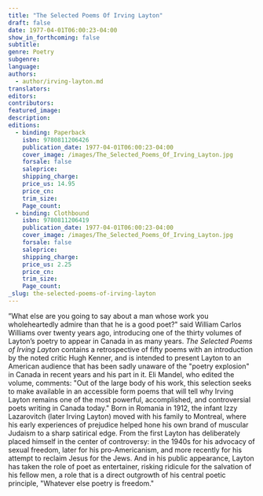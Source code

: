 ```yaml
---
title: "The Selected Poems Of Irving Layton"
draft: false
date: 1977-04-01T06:00:23-04:00
show_in_forthcoming: false
subtitle:
genre: Poetry
subgenre:
language:
authors:
  - author/irving-layton.md
translators:
editors:
contributors:
featured_image:
description:
editions:
  - binding: Paperback
    isbn: 9780811206426
    publication_date: 1977-04-01T06:00:23-04:00
    cover_image: /images/The_Selected_Poems_Of_Irving_Layton.jpg
    forsale: false
    saleprice:
    shipping_charge:
    price_us: 14.95
    price_cn:
    trim_size:
    Page_count:
  - binding: Clothbound
    isbn: 9780811206419
    publication_date: 1977-04-01T06:00:23-04:00
    cover_image: /images/The_Selected_Poems_Of_Irving_Layton.jpg
    forsale: false
    saleprice:
    shipping_charge:
    price_us: 2.25
    price_cn:
    trim_size:
    Page_count:
_slug: the-selected-poems-of-irving-layton
---
```


”What else are you going to say about a man whose work you wholeheartedly admire than that he is a good poet?" said William Carlos Williams over twenty years ago, introducing one of the thirty volumes of Layton’s poetry to appear in Canada in as many years. _The Selected Poems of Irving Layton_ contains a retrospective of fifty poems with an introduction by the noted critic Hugh Kenner, and is intended to present Layton to an American audience that has been sadly unaware of the "poetry explosion" in Canada in recent years and his part in it. Eli Mandel, who edited the volume, comments: "Out of the large body of his work, this selection seeks to make available in an accessible form poems that will tell why Irving Layton remains one of the most powerful, accomplished, and controversial poets writing in Canada today." Born in Romania in 1912, the infant Izzy Lazarovitch (later Irving Layton) moved with his family to Montreal, where his early experiences of prejudice helped hone his own brand of muscular Judaism to a sharp satirical edge. From the first Layton has deliberately placed himself in the center of controversy: in the 1940s for his advocacy of sexual freedom, later for his pro-Americanism, and more recently for his attempt to reclaim Jesus for the Jews. And in his public appearance, Layton has taken the role of poet as entertainer, risking ridicule for the salvation of his fellow men, a role that is a direct outgrowth of his central poetic principle, "Whatever else poetry is freedom."

